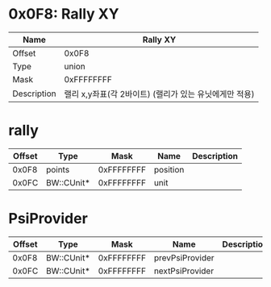 # 0x0F8: Rally XY

| Name | Rally XY |
| ----| ------------ |
| Offset | 0x0F8 |
| Type | union |
| Mask | 0xFFFFFFFF |
| Description | 랠리 x,y좌표(각 2바이트) (랠리가 있는 유닛에게만 적용) |<br>

# rally

| Offset | Type | Mask | Name | Description |
| -------| -----| ---- | -----| ------------ |
| 0x0F8 | points | 0xFFFFFFFF | position |  |
| 0x0FC | BW::CUnit* | 0xFFFFFFFF | unit |  |<br>

# PsiProvider

| Offset | Type | Mask | Name | Description |
| -------| -----| ---- | -----| ------------ |
| 0x0F8 | BW::CUnit* | 0xFFFFFFFF | prevPsiProvider |  |
| 0x0FC | BW::CUnit* | 0xFFFFFFFF | nextPsiProvider |  |<br>


